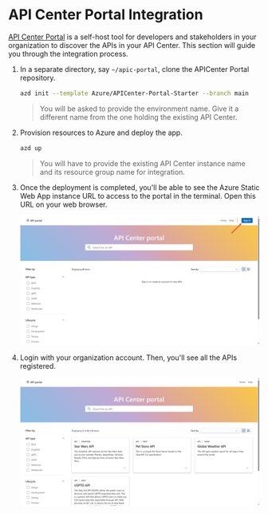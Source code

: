 <!-- markdownlint-disable MD033 -->
# API Center Portal Integration

[API Center Portal](https://github.com/Azure/APICenter-Portal-Starter) is a self-host tool for developers and stakeholders in your organization to discover the APIs in your API Center. This section will guide you through the integration process.

1. In a separate directory, say `~/apic-portal`, clone the APICenter Portal repository.

    ```bash
    azd init --template Azure/APICenter-Portal-Starter --branch main
    ```

   > You will be asked to provide the environment name. Give it a different name from the one holding the existing API Center.

1. Provision resources to Azure and deploy the app.

    ```bash
    azd up
    ```

   > You will have to provide the existing API Center instance name and its resource group name for integration.

1. Once the deployment is completed, you'll be able to see the Azure Static Web App instance URL to access to the portal in the terminal. Open this URL on your web browser.

   ![APIs registered on API Center](./images/api-center-portal-integration-01.png)

1. Login with your organization account. Then, you'll see all the APIs registered.

   ![APIs registered on API Center](./images/api-center-portal-integration-02.png)
